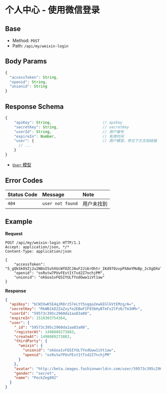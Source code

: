 # 个人中心 - 使用微信登录

## Base

* Method: `POST`
* Path: `/api/my/weixin-login`

## Body Params

```js
{
  "accessToken": String,
  "openid": String,
  "unionid": String
}
```

## Response Schema

```js
{
    "apiKey": String,                       // apiKey
    "secretKey": String,                    // secretKey
    "userId": String,                       // 用户编号
    "expireIn": Number,                     // 有效时间
    "user": {                               // 用户模型，参见下方文档链接
      // ...
    }
}
```

* [`User` 模型][user-model]

## Error Codes

Status Code | Message                 | Note
:---------- | :---------------------- | :----
`404`       | `user not found`        | 用户未找到

## Example

**Request**

```
POST /api/my/weixin-login HTTP/1.1
Accept: application/json, */*
Content-Type: application/json

{
	"accessToken": "5_gQkSkOVZj2u2N0oISvhXUcWfOZCJAuF2Ji6rOhtr_IKd970zvpPXAeYMoBp_2cXgDXoTUMGf2qc1UutQ87zQ",
  	"openid": "osRutw7PUvFEstItTsd2Z7nchjPM",
  	"unionid": "okGoa1vFQSIYULTYodGww1iVt1aw"
}
```

**Response**

```json
{
  "apiKey": "bCW3XwK5E4qJR8rz57eLtY5ogqa2ewkEGlkVtEMzg/A=",
  "secretKey": "RkWB1kD2ZaZvyfe2EBwFIF93bHyBTeFx2lPz6/Tm3dM=",
  "userId": "59573c395c2960da1aa83a08",
  "expireIn": 1510303754364,
  "user": {
    "_id": "59573c395c2960da1aa83a08",
    "registerAt": 1498889273883,
    "createAt": 1498889273883,
    "thirdParty": {
      "weixin": {
        "unionid": "okGoa1vFQSIYULTYodGww1iVt1aw",
        "openid": "osRutw7PUvFEstItTsd2Z7nchjPM"
      }
    },
    "avatar": "http://beta.images.fashionworldcn.com/user/59573c395c2960da1aa83a08/ca80b79960c48f1712b513f163541ff8036c71df.png",
    "gender": "secret",
    "name": "PeckZeg892"
  }
}
```

[signature]: ../../../../signature.md

[user-model]: ../../../../model/user.md
